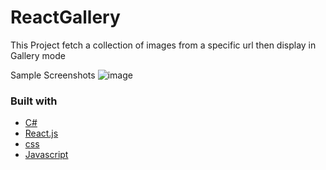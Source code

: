 # ReactGallery
This Project fetch a collection of images from a specific url then display in Gallery mode

Sample Screenshots
![image](https://user-images.githubusercontent.com/34426748/172088183-689f2282-7d1e-48c1-8eff-b3a75d13904c.png)

### Built with

* [C#](https://docs.microsoft.com/en-us/dotnet/csharp/)
* [React.js](https://reactjs.org/)
* [css](https://developer.mozilla.org/en-US/docs/Web/CSS)
* [Javascript](https://www.javascript.com/)
